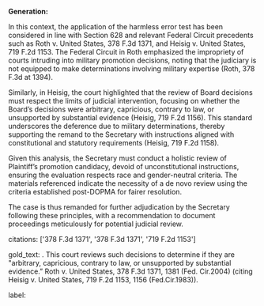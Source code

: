**Generation:**

In this context, the application of the harmless error test has been considered in line with Section 628 and relevant Federal Circuit precedents such as Roth v. United States, 378 F.3d 1371, and Heisig v. United States, 719 F.2d 1153. The Federal Circuit in Roth emphasized the impropriety of courts intruding into military promotion decisions, noting that the judiciary is not equipped to make determinations involving military expertise (Roth, 378 F.3d at 1394). 

Similarly, in Heisig, the court highlighted that the review of Board decisions must respect the limits of judicial intervention, focusing on whether the Board’s decisions were arbitrary, capricious, contrary to law, or unsupported by substantial evidence (Heisig, 719 F.2d 1156). This standard underscores the deference due to military determinations, thereby supporting the remand to the Secretary with instructions aligned with constitutional and statutory requirements (Heisig, 719 F.2d 1158).

Given this analysis, the Secretary must conduct a holistic review of Plaintiff’s promotion candidacy, devoid of unconstitutional instructions, ensuring the evaluation respects race and gender-neutral criteria. The materials referenced indicate the necessity of a de novo review using the criteria established post-DOPMA for fairer resolution.

The case is thus remanded for further adjudication by the Secretary following these principles, with a recommendation to document proceedings meticulously for potential judicial review.

citations: ['378 F.3d 1371', '378 F.3d 1371', '719 F.2d 1153']

gold_text: . This court reviews such decisions to determine if they are "arbitrary, capricious, contrary to law, or unsupported by substantial evidence.” Roth v. United States, 378 F.3d 1371, 1381 (Fed. Cir.2004) (citing Heisig v. United States, 719 F.2d 1153, 1156 (Fed.Cir.1983)).

label: 